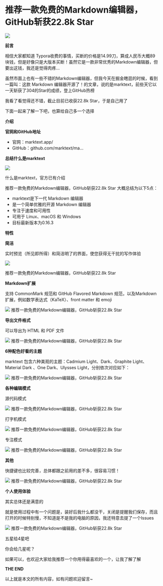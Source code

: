 # 推荐一款免费的Markdown编辑器，GitHub斩获22.8k Star #

![](./marktext/20211221092207.png)

**前言**

相信大家都知道 Typora收费的事情，买断的价格是14.99刀，算成人民币大概89块钱，但是好像只是大版本买断！虽然它是一款非常优秀的Markdown编辑器，但要出这钱，我还是觉得肉疼...

虽然市面上也有一些不错的Markdown编辑器，但我今天在掘金瞎逛的时候，看到一篇叫：这款 Markdown 编辑器开源了！的文章，说的是marktext，前些天它以一天斩获了304的Star的成绩，登上GitHub热榜

我看了看觉得还不错，截止目前已收获22.8k Star，于是自己用了

下面一起来了解一下吧，也算给自己多一个选择

**介绍**

**官网和GitHub地址**

- 官网：marktext.app/
- GitHub：github.com/marktext/ma…

**总结什么是marktext**

![](./marktext/20211221092310.png)

什么是marktext，官方已有介绍

推荐一款免费的Markdown编辑器，GitHub斩获22.8k Star
大概总结为以下5点：

- marktext是下一代 Markdown 编辑器
- 是一个简单优雅的开源 Markdown 编辑器
- 专注于速度和可用性
- 可用于 Linux、macOS 和 Windows
- 目标最新版本为0.16.3

**特性**

**简洁**

实时预览（所见即所得）和简洁明了的界面，使您获得无干扰的写作体验

![](./marktext/20211221092415.png)

推荐一款免费的Markdown编辑器，GitHub斩获22.8k Star

**Markdown扩展**

支持 CommonMark 规范和 GitHub Flavored Markdown 规范，以及Markdown扩展，例如数学表达式（KaTeX）、front matter 和 emoji

![](./marktext/20211221092446.png)
推荐一款免费的Markdown编辑器，GitHub斩获22.8k Star

**导出文件格式**

可以导出为 HTML 和 PDF 文件

![](./marktext/20211221092511.png)
推荐一款免费的Markdown编辑器，GitHub斩获22.8k Star

**6种配色好看的主题**

marktext 包含六种美观的主题：Cadmium Light、Dark、Graphite Light、Material Dark 、One Dark、Ulysses Light，分别依次对应如下：

![](./marktext/20211221092549.png)
推荐一款免费的Markdown编辑器，GitHub斩获22.8k Star

**各种编辑模式**

源代码模式

![](./marktext/20211221092616.png)
推荐一款免费的Markdown编辑器，GitHub斩获22.8k Star

打字机模式

![](./marktext/20211221092635.png)
推荐一款免费的Markdown编辑器，GitHub斩获22.8k Star

专注模式

![](./marktext/20211221092701.png)
推荐一款免费的Markdown编辑器，GitHub斩获22.8k Star

**其他**

快捷键也比较完善，总体都跟之前用的差不多，很容易习惯！

![](./marktext/20211221092723.png)
推荐一款免费的Markdown编辑器，GitHub斩获22.8k Star

**个人使用体验**

其实总体还是满意的

就是使用过程中有一个问题是，装好后我什么都没干，关闭是提醒我们保存，而且打开的时候特别慢，不知道是不是我的电脑的原因，我还特意去提了一个Issues

![](./marktext/20211221092808.png)
推荐一款免费的Markdown编辑器，GitHub斩获22.8k Star

五星给4星吧

你会给几星呢？

如果可以，也欢迎大家给我推荐一个你用得最喜欢的一个，让我了解了解

**THE END**

以上就是本文的所有内容，如有问题欢迎留言~